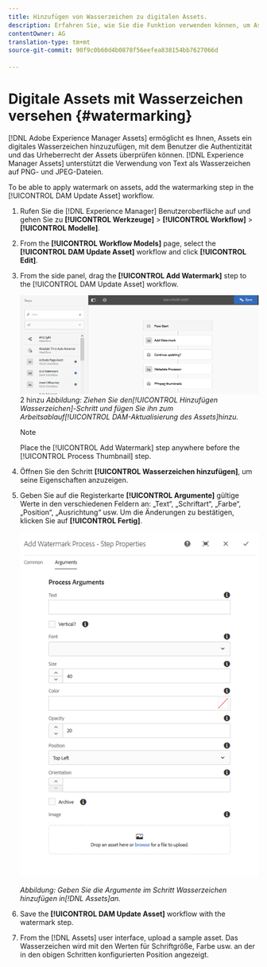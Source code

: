 ```yaml
---
title: Hinzufügen von Wasserzeichen zu digitalen Assets.
description: Erfahren Sie, wie Sie die Funktion verwenden können, um Assets digitale Wasserzeichen hinzuzufügen.
contentOwner: AG
translation-type: tm+mt
source-git-commit: 90f9c0b60d4b0878f56eefea838154bb7627066d

---
```



# Digitale Assets mit Wasserzeichen versehen {#watermarking}

[!DNL Adobe Experience Manager Assets] ermöglicht es Ihnen, Assets ein digitales Wasserzeichen hinzuzufügen, mit dem Benutzer die Authentizität und das Urheberrecht der Assets überprüfen können. [!DNL Experience Manager Assets] unterstützt die Verwendung von Text als Wasserzeichen auf PNG- und JPEG-Dateien.

To be able to apply watermark on assets, add the watermarking step in the [!UICONTROL DAM Update Asset] workflow.

1. Rufen Sie die [!DNL Experience Manager] Benutzeroberfläche auf und gehen Sie zu **[!UICONTROL Werkzeuge]** > **[!UICONTROL Workflow]** > **[!UICONTROL Modelle]**.
1. From the **[!UICONTROL Workflow Models]** page, select the **[!UICONTROL DAM Update Asset]** workflow and click **[!UICONTROL Edit]**.

1. From the side panel, drag the **[!UICONTROL Add Watermark]** step to the [!UICONTROL DAM Update Asset] workflow.

   ![Ziehen Sie den [!UICONTROL HinzufügenWasserzeichenschritt] und fügen Sie ihn zum [!UICONTROL DAM Update Asset] -Arbeitsablauf](assets/add_watermark_step_aem_assets.png)2 hinzu
   *Abbildung: Ziehen Sie den[!UICONTROL Hinzufügen Wasserzeichen]-Schritt und fügen Sie ihn zum Arbeitsablauf[!UICONTROL DAM-Aktualisierung des Assets]hinzu.*

   >[!NOTE]
   >
   >Place the [!UICONTROL Add Watermark] step anywhere before the [!UICONTROL Process Thumbnail] step.

1. Öffnen Sie den Schritt **[!UICONTROL Wasserzeichen hinzufügen]**, um seine Eigenschaften anzuzeigen.
1. Geben Sie auf die Registerkarte **[!UICONTROL Argumente]** gültige Werte in den verschiedenen Feldern an: „Text“, „Schriftart“, „Farbe“, „Position“, „Ausrichtung“ usw. Um die Änderungen zu bestätigen, klicken Sie auf **[!UICONTROL Fertig]**.

   ![Bereitstellen der Argumente im Schritt „Wasserzeichen hinzufügen“ in Assets](assets/arguments_add_watermark_aem_assets.png)

   *Abbildung: Geben Sie die Argumente im Schritt Wasserzeichen hinzufügen in[!DNL Assets]an.*

1. Save the **[!UICONTROL DAM Update Asset]** workflow with the watermark step.
1. From the [!DNL Assets] user interface, upload a sample asset. Das Wasserzeichen wird mit den Werten für Schriftgröße, Farbe usw. an der in den obigen Schritten konfigurierten Position angezeigt.
